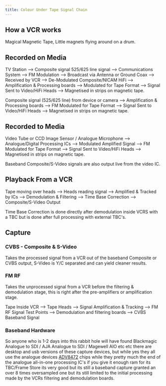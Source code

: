 ```yaml
---
title: Colour Under Tape Signal Chain
---
```


## How a VCR works

Magical Magnetic Tape, Little magnets flying around on a drum.

## Recorded on Media

TV Station --> Composite signal 525/625 line signal --> Communications System --> FM Modulation --> Broadcast via Antenna or Ground Coax --> Received by VCR --> De-Modulated Composite/NICAM HiFi --> Amplification & Processing boards --> Modulated for Tape Format --> Signal Sent to Video/HiFi Heads --> Magnetised in strips on magnetic tape.

Composite signal (525/625 line) from device or camera --> Amplification & Processing boards --> FM Modulated for Tape Format --> Signal Sent to Video/HiFi Heads --> Magnetised in strips on magnetic tape.

## Recorded to Media 

Video Tube or CCD Image Sensor / Analogue Microphone --> Analogue/Digital Processing ICs --> Modulated Amplified Signal --> FM Modulated for Tape Format --> Signal Sent to Video/HiFi Heads --> Magnetised in strips on magnetic tape.

Baseband Composite/S-Video signals are also output live from the video IC.

## Playback From a VCR 

Tape moving over heads --> Heads reading signal --> Amplified & Tracked by ICs --> Demodulation & Filtering --> Time Base Correction --> Composite/S-Video Output

Time Base Correction is done directly after demodulation inside VCRS with a TBC but is done after full processing with external TBC's.

## Capture 

### CVBS - Composite & S-Video 

Takes the processed signal from a VCR out of the baseband Composite or CVBS output, S-Video is Y/C separated and can yield cleaner results.

### FM RF 

Takes the unprocessed signal from a VCR before the filtering & demodulation stage, this is right after the pre-amplifiers or amplification stage.

Tape Inside VCR --> Tape Heads --> Signal Amplification & Tracking --> FM RF Signal Test Points --> Demodulation and filtering boards --> CVBS Baseband Signal

### Baseband Hardware 

So anyone who is 1-2 days into this rabbit hole will have found Blackmagic Analogue to SDI / AJA Analogue to SDI / Magewell AIO etc etc there are desktop and usb versions of these capture devices, but while yes they all use the analogue devices [ADV8472](https://www.analog.com/media/en/technical-documentation/data-sheets/adv7842.pdf) chips while they pretty much the end of the analogue all-in-one processing IC's if you give it enough ram for its TBC/Frame Store its very good but its still a baseband capture granted an over 8 times oversampled one but its still limited to the initial processing made by the VCRs filtering and demodulation boards.
